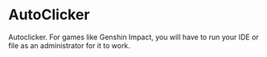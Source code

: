# AutoClicker
Autoclicker. For games like Genshin Impact, you will have to run your IDE or file as an administrator for it to work. 
